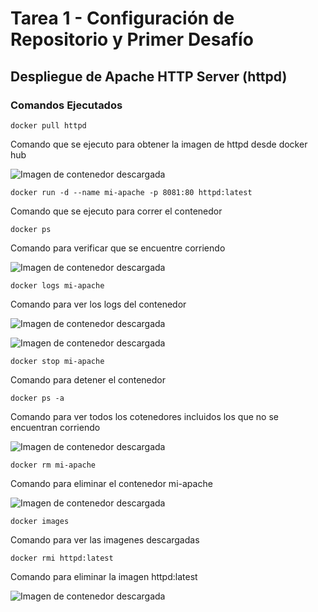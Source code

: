 # Tarea 1 - Configuración de Repositorio y Primer Desafío

## Despliegue de  Apache HTTP Server (httpd)

### Comandos Ejecutados
```docker pull httpd```

Comando que se ejecuto para obtener la imagen de httpd desde docker hub

![Imagen de contenedor descargada](screenshots/captura1.png)

```docker run -d --name mi-apache -p 8081:80 httpd:latest```

Comando que se ejecuto para correr el contenedor

```docker ps```

Comando para verificar que se encuentre corriendo

![Imagen de contenedor descargada](screenshots/captura2.png)

```docker logs mi-apache```

Comando para ver los logs del contenedor

![Imagen de contenedor descargada](screenshots/captura3.png)

![Imagen de contenedor descargada](screenshots/captura4.png)

```docker stop mi-apache```

Comando para detener el contenedor

```docker ps -a```

Comando para ver todos los cotenedores incluidos los que no se encuentran corriendo

![Imagen de contenedor descargada](screenshots/captura5.png)

```docker rm mi-apache```

Comando para eliminar el contenedor mi-apache

![Imagen de contenedor descargada](screenshots/captura6.png)

```docker images```

Comando para ver las imagenes descargadas

```docker rmi httpd:latest```

Comando para eliminar la imagen httpd:latest

![Imagen de contenedor descargada](screenshots/captura7.png)
